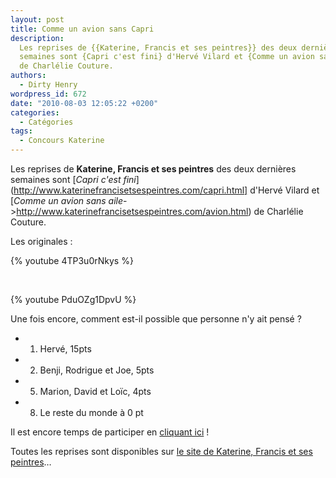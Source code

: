 ```yaml
---
layout: post
title: Comme un avion sans Capri
description:
  Les reprises de {{Katerine, Francis et ses peintres}} des deux dernières
  semaines sont {Capri c'est fini} d'Hervé Vilard et {Comme un avion sans aile}
  de Charlélie Couture.
authors:
  - Dirty Henry
wordpress_id: 672
date: "2010-08-03 12:05:22 +0200"
categories:
  - Catégories
tags:
  - Concours Katerine
---
```


Les reprises de **Katerine, Francis et ses peintres** des deux dernières
semaines sont [*Capri c'est
fini*](http://www.katerinefrancisetsespeintres.com/capri.html] d'Hervé Vilard et
[_Comme un avion sans
aile_->http://www.katerinefrancisetsespeintres.com/avion.html) de Charlélie
Couture.

Les originales :

{% youtube 4TP3u0rNkys %}

<div>&nbsp;</div>

{% youtube PduOZg1DpvU %}

Une fois encore, comment est-il possible que personne n'y ait pensé ?

- 1. Hervé, 15pts
- 2. Benji, Rodrigue et Joe, 5pts
- 5. Marion, David et Loïc, 4pts
- 8. Le reste du monde à 0 pt

Il est encore temps de participer en [cliquant ici](569) !

Toutes les reprises sont disponibles sur
[le site de Katerine, Francis et ses peintres](http://www.katerinefrancisetsespeintres.com/)…
